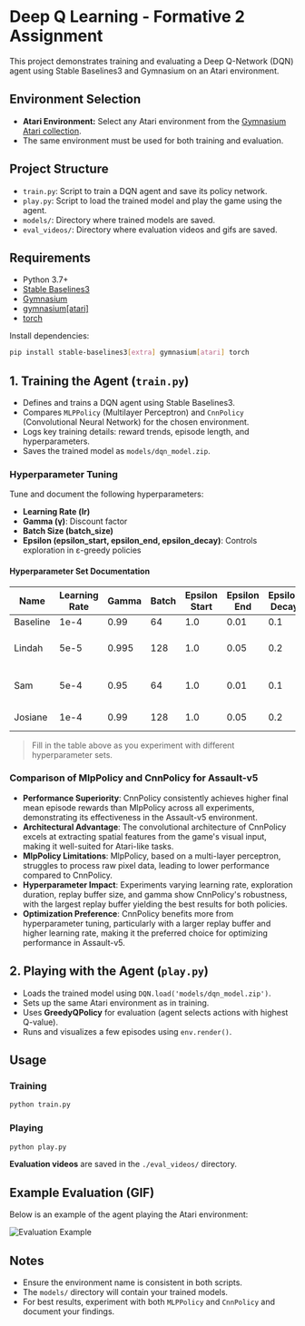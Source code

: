 # Deep Q Learning - Formative 2 Assignment

This project demonstrates training and evaluating a Deep Q-Network (DQN) agent using Stable Baselines3 and Gymnasium on an Atari environment.

## Environment Selection
- **Atari Environment:** Select any Atari environment from the [Gymnasium Atari collection](https://gymnasium.farama.org/environments/atari/).
- The same environment must be used for both training and evaluation.

## Project Structure
- `train.py`: Script to train a DQN agent and save its policy network.
- `play.py`: Script to load the trained model and play the game using the agent.
- `models/`: Directory where trained models are saved.
- `eval_videos/`: Directory where evaluation videos and gifs are saved.

## Requirements
- Python 3.7+
- [Stable Baselines3](https://stable-baselines3.readthedocs.io/)
- [Gymnasium](https://gymnasium.farama.org/)
- [gymnasium[atari]](https://gymnasium.farama.org/environments/atari/)
- [torch](https://pytorch.org/)

Install dependencies:
```bash
pip install stable-baselines3[extra] gymnasium[atari] torch
```

## 1. Training the Agent (`train.py`)

- Defines and trains a DQN agent using Stable Baselines3.
- Compares `MLPPolicy` (Multilayer Perceptron) and `CnnPolicy` (Convolutional Neural Network) for the chosen environment.
- Logs key training details: reward trends, episode length, and hyperparameters.
- Saves the trained model as `models/dqn_model.zip`.

### Hyperparameter Tuning
Tune and document the following hyperparameters:
- **Learning Rate (lr)**
- **Gamma (γ)**: Discount factor
- **Batch Size (batch_size)**
- **Epsilon (epsilon_start, epsilon_end, epsilon_decay)**: Controls exploration in ε-greedy policies

#### Hyperparameter Set Documentation

| Name     | Learning Rate | Gamma | Batch | Epsilon Start | Epsilon End | Epsilon Decay | Train Freq | Total Timesteps | Buffer Size | Target Interval | Noted Behaviour                        | Mean Reward |
|----------|---------------|-------|-------|---------------|-------------|---------------|------------|-----------------|-------------|----------------|-----------------------------------------|-------------|
| Baseline | 1e-4          | 0.99  | 64    | 1.0           | 0.01        | 0.1           | 4          | 100,000         | 100,000     | 1000           |                                         |             |
| Lindah   | 5e-5          | 0.995 | 128   | 1.0           | 0.05        | 0.2           | 8          | 100,000         | 200,000     | 5000           | Added gradient clipping (max_grad_norm=10) |             |
| Sam      | 5e-4          | 0.95  | 64    | 1.0           | 0.01        | 0.1           | 4          | 100,000         | 500,000     | 1000           | Increased learning rate and bugger size and improved    | 554.26      |
| Josiane  | 1e-4          | 0.99  | 128   | 1.0           | 0.05        | 0.2           | 8          | 100,000         | 200,000     | 5000           | Improved performance                    | 722         |

> Fill in the table above as you experiment with different hyperparameter sets.

### Comparison of MlpPolicy and CnnPolicy for Assault-v5

- **Performance Superiority**: CnnPolicy consistently achieves higher final mean episode rewards than MlpPolicy across all experiments, demonstrating its effectiveness in the Assault-v5 environment.
- **Architectural Advantage**: The convolutional architecture of CnnPolicy excels at extracting spatial features from the game's visual input, making it well-suited for Atari-like tasks.
- **MlpPolicy Limitations**: MlpPolicy, based on a multi-layer perceptron, struggles to process raw pixel data, leading to lower performance compared to CnnPolicy.
- **Hyperparameter Impact**: Experiments varying learning rate, exploration duration, replay buffer size, and gamma show CnnPolicy's robustness, with the largest replay buffer yielding the best results for both policies.
- **Optimization Preference**: CnnPolicy benefits more from hyperparameter tuning, particularly with a larger replay buffer and higher learning rate, making it the preferred choice for optimizing performance in Assault-v5.

## 2. Playing with the Agent (`play.py`)

- Loads the trained model using `DQN.load('models/dqn_model.zip')`.
- Sets up the same Atari environment as in training.
- Uses **GreedyQPolicy** for evaluation (agent selects actions with highest Q-value).
- Runs and visualizes a few episodes using `env.render()`.

## Usage

### Training
```bash
python train.py
```

### Playing
```bash
python play.py
```

**Evaluation videos** are saved in the `./eval_videos/` directory. 

## Example Evaluation (GIF)

Below is an example of the agent playing the Atari environment:

![Evaluation Example](eval_videos/eval-episode.gif)

## Notes
- Ensure the environment name is consistent in both scripts.
- The `models/` directory will contain your trained models.
- For best results, experiment with both `MLPPolicy` and `CnnPolicy` and document your findings.

